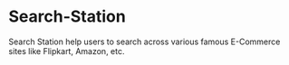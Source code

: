 # Search-Station
Search Station help users to search across various famous E-Commerce
sites like Flipkart, Amazon, etc.

